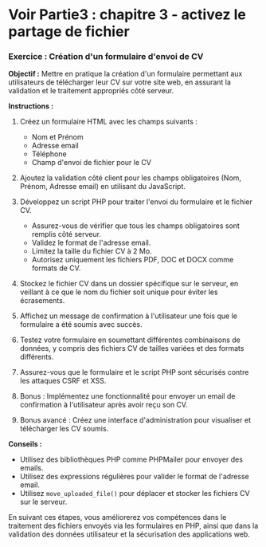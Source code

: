 # Voir Partie3 : chapitre 3 - activez le partage de fichier 
### Exercice : Création d'un formulaire d'envoi de CV

**Objectif :** Mettre en pratique la création d'un formulaire permettant aux utilisateurs de télécharger leur CV sur votre site web, en assurant la validation et le traitement appropriés côté serveur.

**Instructions :**

1. Créez un formulaire HTML avec les champs suivants :
   - Nom et Prénom
   - Adresse email
   - Téléphone
   - Champ d'envoi de fichier pour le CV

2. Ajoutez la validation côté client pour les champs obligatoires (Nom, Prénom, Adresse email) en utilisant du JavaScript.

3. Développez un script PHP pour traiter l'envoi du formulaire et le fichier CV.
   - Assurez-vous de vérifier que tous les champs obligatoires sont remplis côté serveur.
   - Validez le format de l'adresse email.
   - Limitez la taille du fichier CV à 2 Mo.
   - Autorisez uniquement les fichiers PDF, DOC et DOCX comme formats de CV.

4. Stockez le fichier CV dans un dossier spécifique sur le serveur, en veillant à ce que le nom du fichier soit unique pour éviter les écrasements.

5. Affichez un message de confirmation à l'utilisateur une fois que le formulaire a été soumis avec succès.

6. Testez votre formulaire en soumettant différentes combinaisons de données, y compris des fichiers CV de tailles variées et des formats différents.

7. Assurez-vous que le formulaire et le script PHP sont sécurisés contre les attaques CSRF et XSS.

8. Bonus : Implémentez une fonctionnalité pour envoyer un email de confirmation à l'utilisateur après avoir reçu son CV.

9. Bonus avancé : Créez une interface d'administration pour visualiser et télécharger les CV soumis.

**Conseils :**
- Utilisez des bibliothèques PHP comme PHPMailer pour envoyer des emails.
- Utilisez des expressions régulières pour valider le format de l'adresse email.
- Utilisez `move_uploaded_file()` pour déplacer et stocker les fichiers CV sur le serveur.

En suivant ces étapes, vous améliorerez vos compétences dans le traitement des fichiers envoyés via les formulaires en PHP, ainsi que dans la validation des données utilisateur et la sécurisation des applications web.